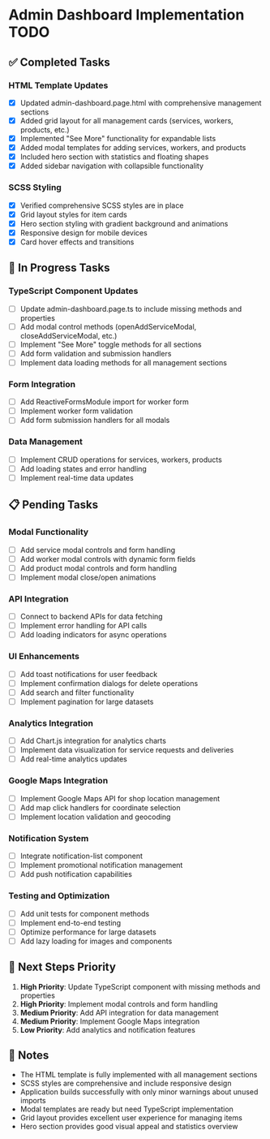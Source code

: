 # Admin Dashboard Implementation TODO

## ✅ Completed Tasks

### HTML Template Updates
- [x] Updated admin-dashboard.page.html with comprehensive management sections
- [x] Added grid layout for all management cards (services, workers, products, etc.)
- [x] Implemented "See More" functionality for expandable lists
- [x] Added modal templates for adding services, workers, and products
- [x] Included hero section with statistics and floating shapes
- [x] Added sidebar navigation with collapsible functionality

### SCSS Styling
- [x] Verified comprehensive SCSS styles are in place
- [x] Grid layout styles for item cards
- [x] Hero section styling with gradient background and animations
- [x] Responsive design for mobile devices
- [x] Card hover effects and transitions

## 🔄 In Progress Tasks

### TypeScript Component Updates
- [ ] Update admin-dashboard.page.ts to include missing methods and properties
- [ ] Add modal control methods (openAddServiceModal, closeAddServiceModal, etc.)
- [ ] Implement "See More" toggle methods for all sections
- [ ] Add form validation and submission handlers
- [ ] Implement data loading methods for all management sections

### Form Integration
- [ ] Add ReactiveFormsModule import for worker form
- [ ] Implement worker form validation
- [ ] Add form submission handlers for all modals

### Data Management
- [ ] Implement CRUD operations for services, workers, products
- [ ] Add loading states and error handling
- [ ] Implement real-time data updates

## 📋 Pending Tasks

### Modal Functionality
- [ ] Add service modal controls and form handling
- [ ] Add worker modal controls with dynamic form fields
- [ ] Add product modal controls and form handling
- [ ] Implement modal close/open animations

### API Integration
- [ ] Connect to backend APIs for data fetching
- [ ] Implement error handling for API calls
- [ ] Add loading indicators for async operations

### UI Enhancements
- [ ] Add toast notifications for user feedback
- [ ] Implement confirmation dialogs for delete operations
- [ ] Add search and filter functionality
- [ ] Implement pagination for large datasets

### Analytics Integration
- [ ] Add Chart.js integration for analytics charts
- [ ] Implement data visualization for service requests and deliveries
- [ ] Add real-time analytics updates

### Google Maps Integration
- [ ] Implement Google Maps API for shop location management
- [ ] Add map click handlers for coordinate selection
- [ ] Implement location validation and geocoding

### Notification System
- [ ] Integrate notification-list component
- [ ] Implement promotional notification management
- [ ] Add push notification capabilities

### Testing and Optimization
- [ ] Add unit tests for component methods
- [ ] Implement end-to-end testing
- [ ] Optimize performance for large datasets
- [ ] Add lazy loading for images and components

## 🚀 Next Steps Priority

1. **High Priority**: Update TypeScript component with missing methods and properties
2. **High Priority**: Implement modal controls and form handling
3. **Medium Priority**: Add API integration for data management
4. **Medium Priority**: Implement Google Maps integration
5. **Low Priority**: Add analytics and notification features

## 📝 Notes

- The HTML template is fully implemented with all management sections
- SCSS styles are comprehensive and include responsive design
- Application builds successfully with only minor warnings about unused imports
- Modal templates are ready but need TypeScript implementation
- Grid layout provides excellent user experience for managing items
- Hero section provides good visual appeal and statistics overview
